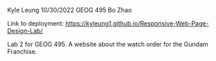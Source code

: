 Kyle Leung
10/30/2022
GEOG 495 Bo Zhao

Link to deployment: https://kyleung1.github.io/Responsive-Web-Page-Design-Lab/

Lab 2 for GEOG 495. A website about the watch order for the Gundam Franchise.

